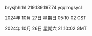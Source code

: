 brysjhhrhl 219.139.197.74 yqqlmgsycl

2024年 10月 27日 星期日 05:10:02 CST

2024年 10月 26日 星期六 21:10:02 GMT
